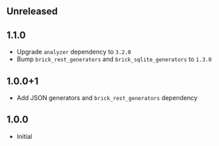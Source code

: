 ## Unreleased

## 1.1.0

* Upgrade `analyzer` dependency to `3.2.0`
* Bump `brick_rest_generators` and `brick_sqlite_generators` to `1.3.0`

## 1.0.0+1

* Add JSON generators and `brick_rest_generators` dependency

## 1.0.0

* Initial
